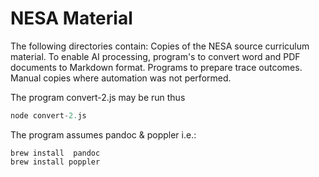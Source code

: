 # NESA Material

The following directories contain:
Copies of the NESA source curriculum material.
To enable AI processing, program's to convert word and PDF documents to Markdown format.
Programs to prepare trace outcomes.
Manual copies where automation was not performed.


The program convert-2.js may be run thus
```javascript
node convert-2.js
```

The program assumes pandoc & poppler i.e.:
```
brew install  pandoc
brew install poppler
```
